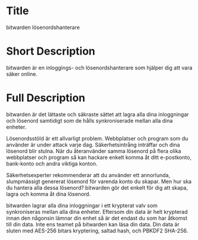 # Title

bitwarden lösenordshanterare

# Short Description

bitwarden är en inloggings- och lösenordshanterare som hjälper dig att vara säker online.

# Full Description

bitwarden är det lättaste och säkraste sättet att lagra alla dina inloggningar och lösenord samtidigt som de hålls synkroniserade mellan alla dina enheter.

Lösenordsstöld är ett allvarligt problem. Webbplatser och program som du använder är under attack varje dag. Säkerhetsintrång inträffar och dina lösenord blir stulna. När du återanvänder samma lösenord på flera olika webbplatser och program så kan hackare enkelt komma åt ditt e-postkonto, bank-konto och andra viktiga konton.

Säkerhetsexperter rekommenderar att du använder ett annorlunda, slumpmässigt genererat lösenord för varenda konto du skapar. Men hur ska du hantera alla dessa lösenord? bitwarden gör det enkelt för dig att skapa, lagra och komma åt dina lösenord.

bitwarden lagrar alla dina inloggningar i ett krypterat valv som synkroniseras mellan alla dina enheter. Eftersom din data är helt krypterad innan den någonsin lämnar din enhet så är det endast du som har åtkomst till din data. Inte ens teamet på bitwarden kan läsa din data. Din data är sluten med AES-256 bitars kryptering, saltad hash, och PBKDF2 SHA-256.
